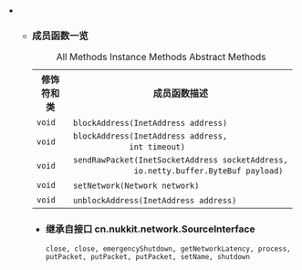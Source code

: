 <div class="summary">
<ul class="blockList">
<li class="blockList">
<!-- ========== METHOD SUMMARY =========== -->
<ul class="blockList">
<li class="blockList"><a name="method.summary">
<!--   -->
</a>
<h3>成员函数一览</h3>
<table class="memberSummary" border="0" cellpadding="3" cellspacing="0" summary="Method Summary table, listing methods, and an explanation">
<caption><span id="t0" class="activeTableTab"><span>All Methods</span><span class="tabEnd"> </span></span><span id="t2" class="tableTab"><span><a >Instance Methods</a></span><span class="tabEnd"> </span></span><span id="t3" class="tableTab"><span><a >Abstract Methods</a></span><span class="tabEnd"> </span></span></caption>
<tr>
<th>修饰符和类</th>
<th>成员函数描述</th>
</tr>
<tr id="i0" class="altColor">
<td class="colFirst"><code>void</code></td>
<td class="colLast"><code><span class="memberNameLink"><a >blockAddress</a></span>(<a  title="class or interface in java.net">InetAddress</a> address)</code> </td>
</tr>
<tr id="i1" class="rowColor">
<td class="colFirst"><code>void</code></td>
<td class="colLast"><code><span class="memberNameLink"><a >blockAddress</a></span>(<a  title="class or interface in java.net">InetAddress</a> address,
            int timeout)</code> </td>
</tr>
<tr id="i2" class="altColor">
<td class="colFirst"><code>void</code></td>
<td class="colLast"><code><span class="memberNameLink"><a >sendRawPacket</a></span>(<a  title="class or interface in java.net">InetSocketAddress</a> socketAddress,
             io.netty.buffer.ByteBuf payload)</code> </td>
</tr>
<tr id="i3" class="rowColor">
<td class="colFirst"><code>void</code></td>
<td class="colLast"><code><span class="memberNameLink"><a >setNetwork</a></span>(<a  title="class in cn.nukkit.network">Network</a> network)</code> </td>
</tr>
<tr id="i4" class="altColor">
<td class="colFirst"><code>void</code></td>
<td class="colLast"><code><span class="memberNameLink"><a >unblockAddress</a></span>(<a  title="class or interface in java.net">InetAddress</a> address)</code> </td>
</tr>
</table>
<ul class="blockList">
<li class="blockList"><a name="methods.inherited.from.class.cn.nukkit.network.SourceInterface">
<!--   -->
</a>
<h3>继承自接口 cn.nukkit.network.<a  title="interface in cn.nukkit.network">SourceInterface</a></h3>
<code><a >close</a>, <a >close</a>, <a >emergencyShutdown</a>, <a >getNetworkLatency</a>, <a >process</a>, <a >putPacket</a>, <a >putPacket</a>, <a >putPacket</a>, <a >setName</a>, <a >shutdown</a></code></li>
</ul>
</li>
</ul>
</li>
</ul>
</div>
